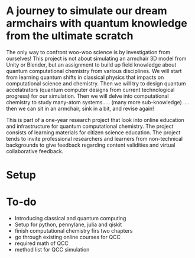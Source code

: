 # A journey to simulate our dream armchairs with quantum knowledge from the ultimate scratch 
The only way to confront woo-woo science is by investigation from ourselves! This project is not about simulating an armchair 3D model from Unity or Blender, but an assignment to build up field knowledge about quantum computational chemistry from various disciplines. We will start from learning quantum shifts in classical physics that impacts on computational science and chemistry. Then we will try to design quantum accelatrators (quantum computer designs from current technological progress) for our simulation. Then we will delve into computational chemistry to study many-atom systems.....  (many more sub-knowledge) .... then we can sit in an armchair, sink in a bit, and revise again!

This is part of a one-year research project that look into online education and infrastructure for quantum computational chemistry. The project consists of learning materials for citizen science education. The project tends to invite professional researchers and learners from non-technical backgrounds to give feedback regarding content validities and virtual collaborative feedback. 

# Setup

# To-do

- Introducing classical and quantum computing 
- Setup for python, pennylane, julia and qiskit 
- finish computational chemistry firs two chapters 
- go through existing online courses for QCC
- required math of QCC
- method list for QCC simulation 
